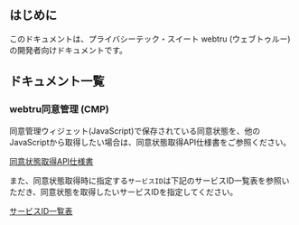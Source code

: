## はじめに

このドキュメントは、プライバシーテック・スイート webtru (ウェブトゥルー) の開発者向けドキュメントです。

## ドキュメント一覧

### webtru同意管理 (CMP)

同意管理ウィジェット(JavaScript)で保存されている同意状態を、他のJavaScriptから取得したい場合は、同意状態取得API仕様書をご参照ください。

[同意状態取得API仕様書](cmp_js_apis.md)

また、同意状態取得時に指定する`サービスID`は下記のサービスID一覧表を参照いただき、同意状態を取得したいサービスIDを指定してください。

[サービスID一覧表](https://docs.google.com/spreadsheets/d/1z_80EI7lN1xcmuCcfgz2EVR3oxGzvcUTEpSks7hsZfI/edit#gid=1489983941)
